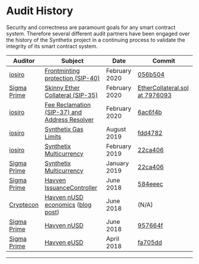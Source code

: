 # Audit History

Security and correctness are paramount goals for any smart contract
system. Therefore several different audit partners have been engaged
over the history of the Synthetix project in a continuing process to
validate the integrity of its smart contract system.

| Auditor                               | Subject                                                                                                                                                                      | Date          | Commit                                                                                                                                                 |
| ------------------------------------- | ---------------------------------------------------------------------------------------------------------------------------------------------------------------------------- | ------------- | ------------------------------------------------------------------------------------------------------------------------------------------------------ |
| [iosiro](https://www.iosiro.com/)     | [Frontminting protection (SIP-40)](https://iosiro.com/audits/synthetix-pr-435-smart-contract-audit)                                                                          | February 2020 | [056b504](https://github.com/Synthetixio/synthetix/tree/056b504c11e530d725ad9349cf6b700f3a135468)                                                      |
| [Sigma Prime](https://sigmaprime.io/) | [Skinny Ether Collateral (SIP-35)](https://www.synthetix.io/uploads/sigp_ether_collateral_audit_report.pdf)                                                                  | February 2020 | [EtherCollateral.sol at 7976093](https://github.com/Synthetixio/synthetix/blob/79760933719b1222a83f1978a4b94e4e673bc2a6/contracts/EtherCollateral.sol) |
| [iosiro](https://www.iosiro.com/)     | [Fee Reclamation (SIP-37) and Address Resolver](https://www.iosiro.com/audits/synthetix-SIP37-smart-contract-audit)                                                          | February 2020 | [6ac6f4b](https://github.com/Synthetixio/synthetix/tree/6ac6f4b642e6f06e7531d9fcdfd655ad27acda9e)                                                      |
| [iosiro](https://www.iosiro.com/)     | [Synthetix Gas Limits](https://www.iosiro.com/audits/synthetix-phase-2-smart-contract-audit)                                                                                 | August 2019   | [fdd4782](https://github.com/Synthetixio/synthetix/tree/fdd4782ebebd7b4892c8a68000f76708d5d1aa7b)                                                      |
| [iosiro](https://www.iosiro.com/)     | [Synthetix Multicurrency](https://www.iosiro.com/audits/synthetix-phase-1-smart-contract-audit)                                                                              | February 2019 | [22ca406](https://github.com/Synthetixio/synthetix/tree/22ca4064ed1f295675d2d8d2c6e21c9e52825dab)                                                      |
| [Sigma Prime](https://sigmaprime.io/) | [Synthetix Multicurrency](https://www.synthetix.io/uploads/sigma-prime-synthetix-audit-report_2_0.pdf)                                                                       | January 2019  | [22ca406](https://github.com/Synthetixio/synthetix/tree/22ca4064ed1f295675d2d8d2c6e21c9e52825dab)                                                      |
| [Sigma Prime](https://sigmaprime.io/) | [Havven IssuanceController](https://github.com/sigp/public-audits/blob/master/havven-2018-06-18/review.pdf)                                                                  | June 2018     | [584eeec](https://github.com/Synthetixio/synthetix/blob/584eeec404af5166dca125f904ee4a8a7c9c3b8c/contracts/IssuanceController.sol)                     |
| [Cryptecon](https://cryptecon.org/)   | [Havven nUSD economics](https://old.havven.io/uploads/havven_cryptecon_report_may_2018.pdf) ([blog post](https://blog.synthetix.io/havven-validated-by-cryptecon-analysis/)) | June 2018     | (N/A)                                                                                                                                                  |
| [Sigma Prime](https://sigmaprime.io/) | [Havven nUSD](https://github.com/sigp/public-audits/blob/master/havven-2018-06-06/havven-review.pdf)                                                                         | June 2018     | [957664f](https://github.com/Synthetixio/synthetix/tree/957664f)                                                                                       |
| [Sigma Prime](https://sigmaprime.io/) | [Havven eUSD](https://github.com/sigp/public-audits/tree/master/havven-2018-04-05/README.md)                                                                                 | April 2018    | [fa705dd](https://github.com/Synthetixio/synthetix/tree/fa705dd)                                                                                       |

---
